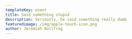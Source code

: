 ```yaml
---
templateKey: event
title: Said something stupid
description: Seriously, he said something really dumb
featuredimage: /img/apple-touch-icon.png
author: Jeremiah Bullfrog
---
```

